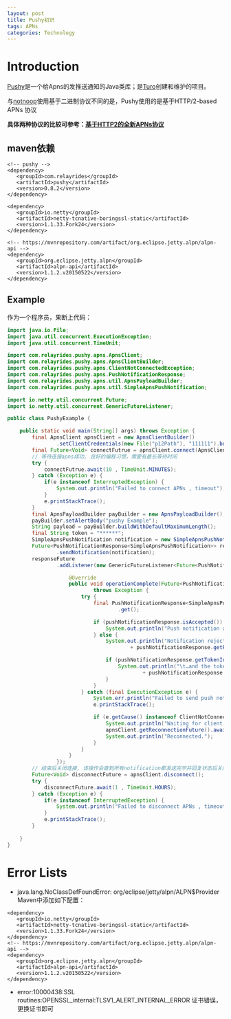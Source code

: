 ```yaml
---
layout: post
title: Pushy初识
tags: APNs 
categories: Technology
---
```


<!--more-->

# Introduction
[Pushy](https://github.com/relayrides/pushy)是一个给Apns的发推送通知的Java类库；是[Turo](https://turo.com/)创建和维护的项目。

与[notnoop](https://github.com/notnoop/java-apns)使用基于二进制协议不同的是，Pushy使用的是基于HTTP/2-based APNs 协议

**具体两种协议的比较可参考：[基于HTTP2的全新APNs协议](https://github.com/ChenYilong/iOS9AdaptationTips/blob/master/%E5%9F%BA%E4%BA%8EHTTP2%E7%9A%84%E5%85%A8%E6%96%B0APNs%E5%8D%8F%E8%AE%AE/%E5%9F%BA%E4%BA%8EHTTP2%E7%9A%84%E5%85%A8%E6%96%B0APNs%E5%8D%8F%E8%AE%AE.md)**

## maven依赖

```Maven
<!-- pushy -->
<dependency>
   <groupId>com.relayrides</groupId>
   <artifactId>pushy</artifactId>
   <version>0.8.2</version>
</dependency>

<dependency>
   <groupId>io.netty</groupId>  
   <artifactId>netty-tcnative-boringssl-static</artifactId>
   <version>1.1.33.Fork24</version>
</dependency>

<!-- https://mvnrepository.com/artifact/org.eclipse.jetty.alpn/alpn-api -->
<dependency>
   <groupId>org.eclipse.jetty.alpn</groupId>
   <artifactId>alpn-api</artifactId>
   <version>1.1.2.v20150522</version>
</dependency>
```

## Example
作为一个程序员，果断上代码：

```Java
import java.io.File;
import java.util.concurrent.ExecutionException;
import java.util.concurrent.TimeUnit;

import com.relayrides.pushy.apns.ApnsClient;
import com.relayrides.pushy.apns.ApnsClientBuilder;
import com.relayrides.pushy.apns.ClientNotConnectedException;
import com.relayrides.pushy.apns.PushNotificationResponse;
import com.relayrides.pushy.apns.util.ApnsPayloadBuilder;
import com.relayrides.pushy.apns.util.SimpleApnsPushNotification;

import io.netty.util.concurrent.Future;
import io.netty.util.concurrent.GenericFutureListener;

public class PushyExample {

	public static void main(String[] args) throws Exception {
		final ApnsClient apnsClient = new ApnsClientBuilder()
				.setClientCredentials(new File("p12Path"), "111111").build();
		final Future<Void> connectFutrue = apnsClient.connect(ApnsClient.DEVELOPMENT_APNS_HOST);
		// 等待连接apns成功, 良好的编程习惯，需要有最长等待时间
		try {
			connectFutrue.await(10 , TimeUnit.MINUTES);
		} catch (Exception e) {
			if(e instanceof InterruptedException) {
				System.out.println("Failed to connect APNs , timeout");
			}
			e.printStackTrace();
		}
		final ApnsPayloadBuilder payBuilder = new ApnsPayloadBuilder();
		payBuilder.setAlertBody("pushy Example");
		String payload = payBuilder.buildWithDefaultMaximumLength();
		final String token = "******";
		SimpleApnsPushNotification notification = new SimpleApnsPushNotification(token, null, payload);
		Future<PushNotificationResponse<SimpleApnsPushNotification>> responseFuture = apnsClient
				.sendNotification(notification);
		responseFuture
				.addListener(new GenericFutureListener<Future<PushNotificationResponse<SimpleApnsPushNotification>>>() {

					@Override
					public void operationComplete(Future<PushNotificationResponse<SimpleApnsPushNotification>> arg0)
							throws Exception {
						try {
							final PushNotificationResponse<SimpleApnsPushNotification> pushNotificationResponse = arg0
									.get();

							if (pushNotificationResponse.isAccepted()) {
								System.out.println("Push notification accepted by APNs gateway.");
							} else {
								System.out.println("Notification rejected by the APNs gateway: "
										+ pushNotificationResponse.getRejectionReason());

								if (pushNotificationResponse.getTokenInvalidationTimestamp() != null) {
									System.out.println("\t…and the token is invalid as of "
											+ pushNotificationResponse.getTokenInvalidationTimestamp());
								}
							}
						} catch (final ExecutionException e) {
							System.err.println("Failed to send push notification.");
							e.printStackTrace();

							if (e.getCause() instanceof ClientNotConnectedException) {
								System.out.println("Waiting for client to reconnect…");
								apnsClient.getReconnectionFuture().await();
								System.out.println("Reconnected.");
							}
						}
					}
				});
		// 结束后关闭连接, 该操作会直到所有notification都发送完毕并回复状态后关闭连接
		Future<Void> disconnectFuture = apnsClient.disconnect();
		try {
			disconnectFuture.await(1 , TimeUnit.HOURS);
		} catch (Exception e) {
			if(e instanceof InterruptedException) {
				System.out.println("Failed to disconnect APNs , timeout");
			}
			e.printStackTrace();
		}
		
	}
}

```

# Error Lists
- java.lang.NoClassDefFoundError: org/eclipse/jetty/alpn/ALPN$Provider
Maven中添加如下配置：

```maven
<dependency>
   <groupId>io.netty</groupId>
   <artifactId>netty-tcnative-boringssl-static</artifactId>
   <version>1.1.33.Fork24</version>
</dependency>
<!-- https://mvnrepository.com/artifact/org.eclipse.jetty.alpn/alpn-api -->
<dependency>
   <groupId>org.eclipse.jetty.alpn</groupId>
   <artifactId>alpn-api</artifactId>
   <version>1.1.2.v20150522</version>
</dependency>
```
- error:10000438:SSL routines:OPENSSL_internal:TLSV1_ALERT_INTERNAL_ERROR
证书错误，更换证书即可
